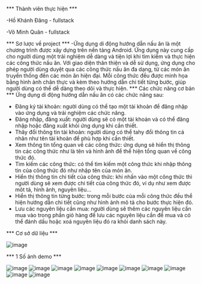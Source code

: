 ***  Thành viên thực hiện  ***

-Hồ Khánh Đăng - fullstack

-Võ Minh Quân - fullstack

***  Sơ lược về project  ***
-Ứng dụng di động hướng dẫn nấu ăn là một chương trình được xây dựng trên nền tảng Android. Ứng dụng này cung cấp cho người dùng một trải nghiệm dễ dàng và tiện lợi khi tìm kiếm và thực hiện các công thức nấu ăn. Với giao diện thân thiện và dễ sử dụng, ứng dụng cho phép người dùng duyệt qua các công thức nấu ăn đa dạng, từ các món ăn truyền thống đến các món ăn hiện đại. Mỗi công thức đều được minh họa bằng hình ảnh chân thực và kèm theo hướng dẫn chi tiết từng bước, giúp người dùng có thể dễ dàng theo dõi và thực hiện. 
***  Các chức năng cơ bản  ***
Ứng dụng di động hướng dẫn nấu ăn có các chức năng sau:
-	Đăng ký tài khoản: người dùng có thể tạo một tài khoản để đăng nhập vào ứng dụng và trải nghiệm các chức năng.
-	Đăng nhập, đăng xuất: người dùng sẽ có một tài khoản và có thể đăng nhập hoặc đăng xuất khỏi ứng dụng khi cần thiết.
-	Thây đổi thông tin tài khoản: người dùng có thể tahy đổi thông tin cá nhân như tên tài khoản để phù hợp khi cần thiết.
-	Xem thông tin tổng quan về các công thức: ứng dụng sẽ hiển thị thông tin các công thức như là tên và hình ảnh để thể hiện tổng quan về công thức đó.
-	Tìm kiếm các công thức: có thể tìm kiếm một công thức khi nhập thông tin của công thức đó như nhập tên của món ăn.
-	Hiển thị thông tin chi tiết của công thức: khi nhấn vào một công thức thì người dùng sẽ xem được chi tiết của công thức đó, ví dụ như xem được môt tả, hình ảnh, nguyên liệu...
-	Hiển thị thông tin từng bước: trong mỗi bước của mỗi công thức đều thể hiện hướng dẫn chi tiết cũng như hình ảnh mô tả cho bước thực hiện đó.
-	Lưu các nguyên liệu cần mua: người dùng sẽ thêm các nguyên liệu cần mua vào trong phần giỏ hàng để lưu các nguyên liệu cần để mua và có thể đánh dấu hoặc xoá nguyên liệu đó ra khỏi danh sách này.


***  Cơ sở dữ liệu  ***

![image](https://github.com/HoKhanhDang/CookingApp/assets/121717409/4aa0f8d1-948a-4104-9e12-9cb7e4e01a85)


***  1 Số ảnh demo  ***

![image](https://github.com/HoKhanhDang/CookingApp/assets/121717409/c0f0022e-4fb2-41a8-9c60-1b651771835b)
![image](https://github.com/HoKhanhDang/CookingApp/assets/121717409/561aef78-5538-4c56-bd0d-267ea161fe61)
![image](https://github.com/HoKhanhDang/CookingApp/assets/121717409/d781ea52-03d7-416a-b756-eebc928f8a31)
![image](https://github.com/HoKhanhDang/CookingApp/assets/121717409/4a5a5264-e466-4225-8873-a3bbc2dec269)
![image](https://github.com/HoKhanhDang/CookingApp/assets/121717409/76182b24-9bd7-4e63-8952-052a2348ca84)
![image](https://github.com/HoKhanhDang/CookingApp/assets/121717409/03b81b56-f410-4ebb-8372-454d7439aeae)
![image](https://github.com/HoKhanhDang/CookingApp/assets/121717409/b2518204-1c27-443b-a429-63c4c398c567)
![image](https://github.com/HoKhanhDang/CookingApp/assets/121717409/6cf9fb0c-5bc9-4853-aaf0-38a3630128c1)
![image](https://github.com/HoKhanhDang/CookingApp/assets/121717409/d43278f0-8260-4c69-8af0-9738f61cde40)
![image](https://github.com/HoKhanhDang/CookingApp/assets/121717409/b9bc368d-2b23-45ef-9f3d-f088815d3f85)







